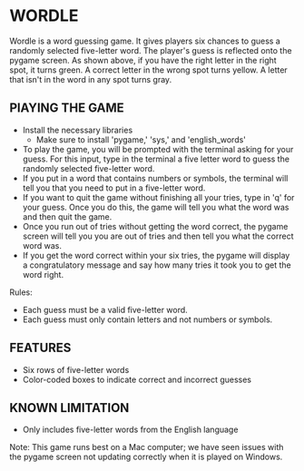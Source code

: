 # WORDLE  

Wordle is a word guessing game. It gives players six chances to guess a randomly selected five-letter word. The player's guess is reflected onto the pygame screen. As shown above, if you have the right letter in the right spot, it turns green. A correct letter in the wrong spot turns yellow. A letter that isn't in the word in any spot turns gray.

## PlAYING THE GAME 

- Install the necessary libraries
    - Make sure to install 'pygame,' 'sys,' and 'english_words'
- To play the game, you will be prompted with the terminal asking for your guess. For this input, type in the terminal a five letter word to guess the randomly selected five-letter word. 
- If you put in a word that contains numbers or symbols, the terminal will tell you that you need to put in a five-letter word.
- If you want to quit the game without finishing all your tries, type in 'q' for your guess. Once you do this, the game will tell you what the word was and then quit the game.
- Once you run out of tries without getting the word correct, the pygame screen will tell you you are out of tries and then tell you what the correct word was.
- If you get the word correct within your six tries, the pygame will display a congratulatory message and say how many tries it took you to get the word right.

Rules:

- Each guess must be a valid five-letter word.
- Each guess must only contain letters and not numbers or symbols.


## FEATURES 

- Six rows of five-letter words
- Color-coded boxes to indicate correct and incorrect guesses

## KNOWN LIMITATION 

- Only includes five-letter words from the English language

Note: This game runs best on a Mac computer; we have seen issues with the pygame screen not updating correctly when it is played on Windows.